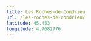 ```yaml
---
title: Les Roches-de-Condrieu
url: /les-roches-de-condrieu/
latitude: 45.453
longitude: 4.7682776
---
```

